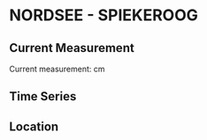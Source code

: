 # NORDSEE - SPIEKEROOG

## Current Measurement

Current measurement: <Value topic="rivers/pegel-online/NORDSEE/SPIEKEROOG/measurementValue"/> cm

## Time Series

<TimeSeries topic="rivers/pegel-online/NORDSEE/SPIEKEROOG/measurementValue" period="week" />

## Location

<WorldMap>
  <Marker lat="53.74923748393361" lon="7.681934661515976" labelTopic="rivers/pegel-online/NORDSEE/SPIEKEROOG/measurementValue" />
</WorldMap>
